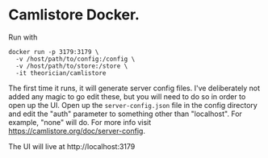 # Camlistore Docker.

Run with 

```
docker run -p 3179:3179 \
  -v /host/path/to/config:/config \
  -v /host/path/to/store:/store \
  -it theorician/camlistore
```

The first time it runs, it will generate server config files. I've deliberately 
not added any magic to go edit these, but you will need to do so in order to 
open up the UI. Open up the `server-config.json` file in the config directory 
and edit the "auth" parameter to something other than "localhost". For example, 
"none" will do. For more info visit https://camlistore.org/doc/server-config. 

The UI will live at 
  http://localhost:3179

